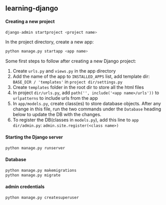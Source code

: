 ## learning-django


#### Creating a new project 
```py
django-admin startproject <project name>
```

In the project directory, create a new app: 
```py 
python manage.py startapp <app name>
```


Some first steps to follow after creating a new Django project:  
1. Create `urls.py` and `views.py` in the app directory  
2. Add the name of the app to `INSTALLED_APPS` list, add template dir: `BASE_DIR / 'templates'` in `project dir/settings.py` 
3. Create `templates` folder in the root dir to store all the html files  
4. In project `dir/urls.py`, add `path('', include('<app name>/urls'))` to `urlpatterns` to include urls from the app  
5. In `app/models.py`, create class(es) to store database objects. After any change in this file, run the two commands under the `Database` heading below to update the DB with the changes.  
6. To register the DB(classes in `models.py`), add this line to `app dir/admin.py`: `admin.site.register(<class name>)` 




#### Starting the Django server  
```py 
python manage.py runserver 
```    


#### Database  

```py 
python manage.py makemigrations   
python manage.py migrate 
```   


#### admin credentials  

```py 
python manage.py createsuperuser 
```   
